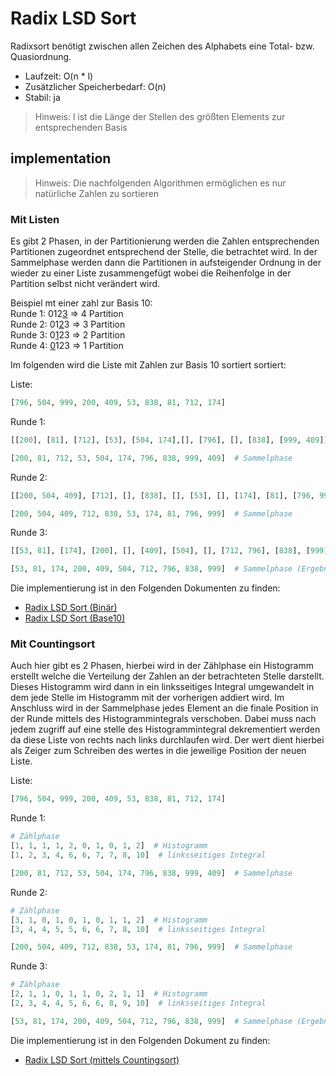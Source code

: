 # Radix LSD Sort

Radixsort benötigt zwischen allen Zeichen des Alphabets eine Total- bzw. Quasiordnung.

* Laufzeit: O(n * l)  
* Zusätzlicher Speicherbedarf: O(n)  
* Stabil: ja

> Hinweis: l ist die Länge der Stellen des größten Elements zur entsprechenden Basis 

## implementation

> Hinweis: Die nachfolgenden Algorithmen ermöglichen es nur natürliche Zahlen zu sortieren 

### Mit Listen

Es gibt 2 Phasen, in der Partitionierung werden die Zahlen entsprechenden Partitionen zugeordnet entsprechend der Stelle, die betrachtet wird. In der Sammelphase werden dann die Partitionen in aufsteigender Ordnung in der wieder zu einer Liste zusammengefügt wobei die Reihenfolge in der Partition selbst nicht verändert wird. 

Beispiel mt einer zahl zur Basis 10:  
Runde 1: 012<ins>3</ins> => 4 Partition  
Runde 2: 01<ins>2</ins>3 => 3 Partition  
Runde 3: 0<ins>1</ins>23 => 2 Partition  
Runde 4: <ins>0</ins>123 => 1 Partition  

Im folgenden wird die Liste mit Zahlen zur Basis 10 sortiert sortiert:

Liste:
```python
[796, 504, 999, 200, 409, 53, 838, 81, 712, 174]
```

Runde 1: 
```python
[[200], [81], [712], [53], [504, 174],[], [796], [], [838], [999, 409]]  # Partitionierung

[200, 81, 712, 53, 504, 174, 796, 838, 999, 409]  # Sammelphase
```

Runde 2:
```python
[[200, 504, 409], [712], [], [838], [], [53], [], [174], [81], [796, 999]]  # Partitionierung

[200, 504, 409, 712, 838, 53, 174, 81, 796, 999]  # Sammelphase
```

Runde 3:
```python
[[53, 81], [174], [200], [], [409], [504], [], [712, 796], [838], [999]]  # Partitionierung

[53, 81, 174, 200, 409, 504, 712, 796, 838, 999]  # Sammelphase (Ergebnis)
```

Die implementierung ist in den Folgenden Dokumenten zu finden:
- [Radix LSD Sort (Binär)](./code/radix_lsd_sort_binary.py)
- [Radix LSD Sort (Base10)](./code/radix_lsd_sort_base.py)

### Mit Countingsort

Auch hier gibt es 2 Phasen, hierbei wird in der Zählphase ein Histogramm erstellt welche die Verteilung der Zahlen an der betrachteten Stelle darstellt. Dieses Histogramm wird dann in ein linksseitiges Integral umgewandelt in dem jede Stelle im Histogramm mit der vorherigen addiert wird. Im Anschluss wird in der Sammelphase jedes Element an die finale Position in der Runde mittels des Histogrammintegrals verschoben. Dabei muss nach jedem zugriff auf eine stelle des Histogrammintegral dekrementiert werden da diese Liste von rechts nach links durchlaufen wird. Der wert dient hierbei als Zeiger zum Schreiben des wertes in die jeweilige Position der neuen Liste.

Liste:
```python
[796, 504, 999, 200, 409, 53, 838, 81, 712, 174]
```

Runde 1:
```python
# Zählphase
[1, 1, 1, 1, 2, 0, 1, 0, 1, 2]  # Histogramm 
[1, 2, 3, 4, 6, 6, 7, 7, 8, 10]  # linksseitiges Integral

[200, 81, 712, 53, 504, 174, 796, 838, 999, 409]  # Sammelphase
```

Runde 2:
```python
# Zählphase
[3, 1, 0, 1, 0, 1, 0, 1, 1, 2]  # Histogramm 
[3, 4, 4, 5, 5, 6, 6, 7, 8, 10]  # linksseitiges Integral

[200, 504, 409, 712, 838, 53, 174, 81, 796, 999]  # Sammelphase
```

Runde 3:
```python
# Zählphase
[2, 1, 1, 0, 1, 1, 0, 2, 1, 1]  # Histogramm 
[2, 3, 4, 4, 5, 6, 6, 8, 9, 10]  # linksseitiges Integral

[53, 81, 174, 200, 409, 504, 712, 796, 838, 999]  # Sammelphase (Ergebnis)
```

Die implementierung ist in den Folgenden Dokument zu finden:
- [Radix LSD Sort (mittels Countingsort)](./code/radix_lsd_sort_count.py)
